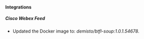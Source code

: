 #### Integrations
##### Cisco Webex Feed
- Updated the Docker image to: *demisto/btfl-soup:1.0.1.54678*.
